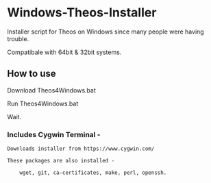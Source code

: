 # Windows-Theos-Installer
Installer script for Theos on Windows since many people were having trouble.

Compatibale with 64bit & 32bit systems.


## How to use

Download Theos4Windows.bat

Run Theos4Windows.bat

Wait.

### Includes	Cygwin Terminal - 

	Downloads installer from https://www.cygwin.com/

	These packages are also installed -
  
		wget, git, ca-certificates, make, perl, openssh.

